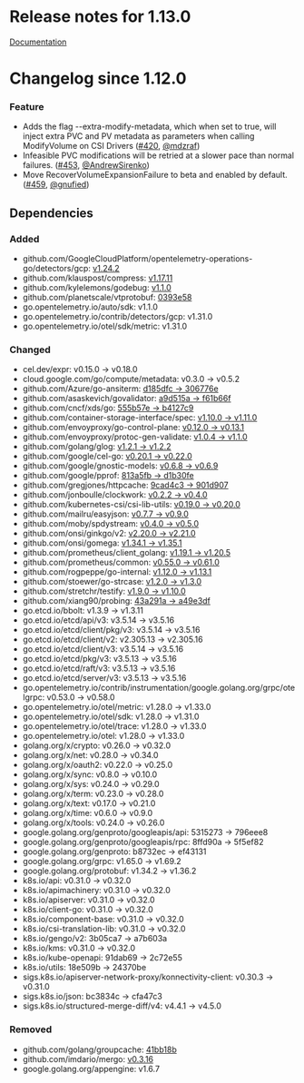 # Release notes for 1.13.0

[Documentation](https://kubernetes-csi.github.io)

# Changelog since 1.12.0

### Feature

- Adds the flag --extra-modify-metadata, which when set to true, will inject extra PVC and PV metadata as parameters when calling ModifyVolume on CSI Drivers ([#420](https://github.com/kubernetes-csi/csi-sidecars/pkg/resizer/pull/420), [@mdzraf](https://github.com/mdzraf))
- Infeasible PVC modifications will be retried at a slower pace than normal failures. ([#453](https://github.com/kubernetes-csi/csi-sidecars/pkg/resizer/pull/453), [@AndrewSirenko](https://github.com/AndrewSirenko))
- Move RecoverVolumeExpansionFailure to beta and enabled by default. ([#459](https://github.com/kubernetes-csi/csi-sidecars/pkg/resizer/pull/459), [@gnufied](https://github.com/gnufied))

## Dependencies

### Added
- github.com/GoogleCloudPlatform/opentelemetry-operations-go/detectors/gcp: [v1.24.2](https://github.com/GoogleCloudPlatform/opentelemetry-operations-go/tree/detectors/gcp/v1.24.2)
- github.com/klauspost/compress: [v1.17.11](https://github.com/klauspost/compress/tree/v1.17.11)
- github.com/kylelemons/godebug: [v1.1.0](https://github.com/kylelemons/godebug/tree/v1.1.0)
- github.com/planetscale/vtprotobuf: [0393e58](https://github.com/planetscale/vtprotobuf/tree/0393e58)
- go.opentelemetry.io/auto/sdk: v1.1.0
- go.opentelemetry.io/contrib/detectors/gcp: v1.31.0
- go.opentelemetry.io/otel/sdk/metric: v1.31.0

### Changed
- cel.dev/expr: v0.15.0 → v0.18.0
- cloud.google.com/go/compute/metadata: v0.3.0 → v0.5.2
- github.com/Azure/go-ansiterm: [d185dfc → 306776e](https://github.com/Azure/go-ansiterm/compare/d185dfc...306776e)
- github.com/asaskevich/govalidator: [a9d515a → f61b66f](https://github.com/asaskevich/govalidator/compare/a9d515a...f61b66f)
- github.com/cncf/xds/go: [555b57e → b4127c9](https://github.com/cncf/xds/compare/555b57e...b4127c9)
- github.com/container-storage-interface/spec: [v1.10.0 → v1.11.0](https://github.com/container-storage-interface/spec/compare/v1.10.0...v1.11.0)
- github.com/envoyproxy/go-control-plane: [v0.12.0 → v0.13.1](https://github.com/envoyproxy/go-control-plane/compare/v0.12.0...v0.13.1)
- github.com/envoyproxy/protoc-gen-validate: [v1.0.4 → v1.1.0](https://github.com/envoyproxy/protoc-gen-validate/compare/v1.0.4...v1.1.0)
- github.com/golang/glog: [v1.2.1 → v1.2.2](https://github.com/golang/glog/compare/v1.2.1...v1.2.2)
- github.com/google/cel-go: [v0.20.1 → v0.22.0](https://github.com/google/cel-go/compare/v0.20.1...v0.22.0)
- github.com/google/gnostic-models: [v0.6.8 → v0.6.9](https://github.com/google/gnostic-models/compare/v0.6.8...v0.6.9)
- github.com/google/pprof: [813a5fb → d1b30fe](https://github.com/google/pprof/compare/813a5fb...d1b30fe)
- github.com/gregjones/httpcache: [9cad4c3 → 901d907](https://github.com/gregjones/httpcache/compare/9cad4c3...901d907)
- github.com/jonboulle/clockwork: [v0.2.2 → v0.4.0](https://github.com/jonboulle/clockwork/compare/v0.2.2...v0.4.0)
- github.com/kubernetes-csi/csi-lib-utils: [v0.19.0 → v0.20.0](https://github.com/kubernetes-csi/csi-lib-utils/compare/v0.19.0...v0.20.0)
- github.com/mailru/easyjson: [v0.7.7 → v0.9.0](https://github.com/mailru/easyjson/compare/v0.7.7...v0.9.0)
- github.com/moby/spdystream: [v0.4.0 → v0.5.0](https://github.com/moby/spdystream/compare/v0.4.0...v0.5.0)
- github.com/onsi/ginkgo/v2: [v2.20.0 → v2.21.0](https://github.com/onsi/ginkgo/compare/v2.20.0...v2.21.0)
- github.com/onsi/gomega: [v1.34.1 → v1.35.1](https://github.com/onsi/gomega/compare/v1.34.1...v1.35.1)
- github.com/prometheus/client_golang: [v1.19.1 → v1.20.5](https://github.com/prometheus/client_golang/compare/v1.19.1...v1.20.5)
- github.com/prometheus/common: [v0.55.0 → v0.61.0](https://github.com/prometheus/common/compare/v0.55.0...v0.61.0)
- github.com/rogpeppe/go-internal: [v1.12.0 → v1.13.1](https://github.com/rogpeppe/go-internal/compare/v1.12.0...v1.13.1)
- github.com/stoewer/go-strcase: [v1.2.0 → v1.3.0](https://github.com/stoewer/go-strcase/compare/v1.2.0...v1.3.0)
- github.com/stretchr/testify: [v1.9.0 → v1.10.0](https://github.com/stretchr/testify/compare/v1.9.0...v1.10.0)
- github.com/xiang90/probing: [43a291a → a49e3df](https://github.com/xiang90/probing/compare/43a291a...a49e3df)
- go.etcd.io/bbolt: v1.3.9 → v1.3.11
- go.etcd.io/etcd/api/v3: v3.5.14 → v3.5.16
- go.etcd.io/etcd/client/pkg/v3: v3.5.14 → v3.5.16
- go.etcd.io/etcd/client/v2: v2.305.13 → v2.305.16
- go.etcd.io/etcd/client/v3: v3.5.14 → v3.5.16
- go.etcd.io/etcd/pkg/v3: v3.5.13 → v3.5.16
- go.etcd.io/etcd/raft/v3: v3.5.13 → v3.5.16
- go.etcd.io/etcd/server/v3: v3.5.13 → v3.5.16
- go.opentelemetry.io/contrib/instrumentation/google.golang.org/grpc/otelgrpc: v0.53.0 → v0.58.0
- go.opentelemetry.io/otel/metric: v1.28.0 → v1.33.0
- go.opentelemetry.io/otel/sdk: v1.28.0 → v1.31.0
- go.opentelemetry.io/otel/trace: v1.28.0 → v1.33.0
- go.opentelemetry.io/otel: v1.28.0 → v1.33.0
- golang.org/x/crypto: v0.26.0 → v0.32.0
- golang.org/x/net: v0.28.0 → v0.34.0
- golang.org/x/oauth2: v0.22.0 → v0.25.0
- golang.org/x/sync: v0.8.0 → v0.10.0
- golang.org/x/sys: v0.24.0 → v0.29.0
- golang.org/x/term: v0.23.0 → v0.28.0
- golang.org/x/text: v0.17.0 → v0.21.0
- golang.org/x/time: v0.6.0 → v0.9.0
- golang.org/x/tools: v0.24.0 → v0.26.0
- google.golang.org/genproto/googleapis/api: 5315273 → 796eee8
- google.golang.org/genproto/googleapis/rpc: 8ffd90a → 5f5ef82
- google.golang.org/genproto: b8732ec → ef43131
- google.golang.org/grpc: v1.65.0 → v1.69.2
- google.golang.org/protobuf: v1.34.2 → v1.36.2
- k8s.io/api: v0.31.0 → v0.32.0
- k8s.io/apimachinery: v0.31.0 → v0.32.0
- k8s.io/apiserver: v0.31.0 → v0.32.0
- k8s.io/client-go: v0.31.0 → v0.32.0
- k8s.io/component-base: v0.31.0 → v0.32.0
- k8s.io/csi-translation-lib: v0.31.0 → v0.32.0
- k8s.io/gengo/v2: 3b05ca7 → a7b603a
- k8s.io/kms: v0.31.0 → v0.32.0
- k8s.io/kube-openapi: 91dab69 → 2c72e55
- k8s.io/utils: 18e509b → 24370be
- sigs.k8s.io/apiserver-network-proxy/konnectivity-client: v0.30.3 → v0.31.0
- sigs.k8s.io/json: bc3834c → cfa47c3
- sigs.k8s.io/structured-merge-diff/v4: v4.4.1 → v4.5.0

### Removed
- github.com/golang/groupcache: [41bb18b](https://github.com/golang/groupcache/tree/41bb18b)
- github.com/imdario/mergo: [v0.3.16](https://github.com/imdario/mergo/tree/v0.3.16)
- google.golang.org/appengine: v1.6.7
